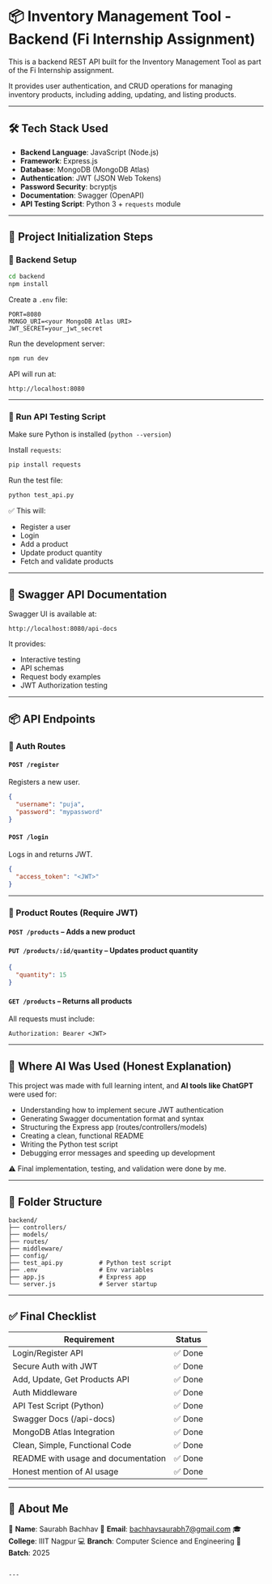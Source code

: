 # 📦 Inventory Management Tool - Backend (Fi Internship Assignment)

This is a backend REST API built for the Inventory Management Tool as part of the Fi Internship assignment.

It provides user authentication, and CRUD operations for managing inventory products, including adding, updating, and listing products.

---

## 🛠 Tech Stack Used

- **Backend Language**: JavaScript (Node.js)
- **Framework**: Express.js
- **Database**: MongoDB (MongoDB Atlas)
- **Authentication**: JWT (JSON Web Tokens)
- **Password Security**: bcryptjs
- **Documentation**: Swagger (OpenAPI)
- **API Testing Script**: Python 3 + `requests` module

---

## 🚀 Project Initialization Steps

### 🔧 Backend Setup

```bash
cd backend
npm install
````

Create a `.env` file:

```env
PORT=8080
MONGO_URI=<your MongoDB Atlas URI>
JWT_SECRET=your_jwt_secret
```

Run the development server:

```bash
npm run dev
```

API will run at:

```
http://localhost:8080
```

---

### 🧪 Run API Testing Script

Make sure Python is installed (`python --version`)

Install `requests`:

```bash
pip install requests
```

Run the test file:

```bash
python test_api.py
```

✅ This will:

* Register a user
* Login
* Add a product
* Update product quantity
* Fetch and validate products

---

## 📘 Swagger API Documentation

Swagger UI is available at:

```
http://localhost:8080/api-docs
```

It provides:

* Interactive testing
* API schemas
* Request body examples
* JWT Authorization testing

---

## 📦 API Endpoints

### 🔐 Auth Routes

#### `POST /register`

Registers a new user.

```json
{
  "username": "puja",
  "password": "mypassword"
}
```

#### `POST /login`

Logs in and returns JWT.

```json
{
  "access_token": "<JWT>"
}
```

---

### 🧾 Product Routes (Require JWT)

#### `POST /products` – Adds a new product

#### `PUT /products/:id/quantity` – Updates product quantity

```json
{
  "quantity": 15
}
```

#### `GET /products` – Returns all products

All requests must include:

```
Authorization: Bearer <JWT>
```

---

## 🤖 Where AI Was Used (Honest Explanation)

This project was made with full learning intent, and **AI tools like ChatGPT** were used for:

* Understanding how to implement secure JWT authentication
* Generating Swagger documentation format and syntax
* Structuring the Express app (routes/controllers/models)
* Creating a clean, functional README
* Writing the Python test script
* Debugging error messages and speeding up development

⚠️ Final implementation, testing, and validation were done by me.

---

## 📁 Folder Structure

```
backend/
├── controllers/
├── models/
├── routes/
├── middleware/
├── config/
├── test_api.py          # Python test script
├── .env                 # Env variables
├── app.js               # Express app
└── server.js            # Server startup
```

---

## ✅ Final Checklist

| Requirement                         | Status |
| ----------------------------------- | ------ |
| Login/Register API                  | ✅ Done |
| Secure Auth with JWT                | ✅ Done |
| Add, Update, Get Products API       | ✅ Done |
| Auth Middleware                     | ✅ Done |
| API Test Script (Python)            | ✅ Done |
| Swagger Docs (/api-docs)            | ✅ Done |
| MongoDB Atlas Integration           | ✅ Done |
| Clean, Simple, Functional Code      | ✅ Done |
| README with usage and documentation | ✅ Done |
| Honest mention of AI usage          | ✅ Done |

---

## 🙋 About Me

👤 **Name**: Saurabh Bachhav
📧 **Email**: [bachhavsaurabh7@gmail.com](mailto:bachhavsaurabh7@gmail.com)
🎓 **College**: IIIT Nagpur
💻 **Branch**: Computer Science and Engineering
🎯 **Batch**: 2025

```

---
